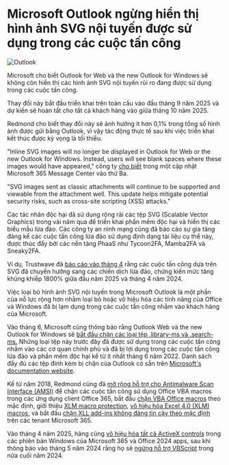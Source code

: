 # Microsoft Outlook ngừng hiển thị hình ảnh SVG nội tuyến được sử dụng trong các cuộc tấn công

![Outlook](https://www.bleepstatic.com/content/hl-images/2025/04/29/Outlook.jpg)

Microsoft cho biết Outlook for Web và the new Outlook for Windows sẽ không còn hiển thị các hình ảnh SVG nội tuyến rủi ro đang được sử dụng trong các cuộc tấn công.

Thay đổi này bắt đầu triển khai trên toàn cầu vào đầu tháng 9 năm 2025 và dự kiến sẽ hoàn tất cho tất cả khách hàng vào giữa tháng 10 năm 2025.

Redmond cho biết thay đổi này sẽ ảnh hưởng ít hơn 0,1% trong tổng số hình ảnh được gửi bằng Outlook, vì vậy tác động thực tế sau khi việc triển khai kết thúc được kỳ vọng là tối thiểu.

"Inline SVG images will no longer be displayed in Outlook for Web or the new Outlook for Windows. Instead, users will see blank spaces where these images would have appeared," công ty [cho biết](https://admin.microsoft.com/#/MessageCenter/:/messages/MC1130385) trong một cập nhật Microsoft 365 Message Center vào thứ Ba.

"SVG images sent as classic attachments will continue to be supported and viewable from the attachment well. This update helps mitigate potential security risks, such as cross-site scripting (XSS) attacks."

Các tác nhân độc hại đã sử dụng rộng rãi các tệp SVG (Scalable Vector Graphics) trong vài năm qua để triển khai phần mềm độc hại và hiển thị các biểu mẫu lừa đảo. Các công ty an ninh mạng cũng đã báo cáo sự gia tăng đáng kể các cuộc tấn công lừa đảo sử dụng định dạng tài liệu cụ thể này, được thúc đẩy bởi các nền tảng PhaaS như Tycoon2FA, Mamba2FA và Sneaky2FA.

Ví dụ, Trustwave đã [báo cáo vào tháng 4](http://www.trustwave.com/en-us/resources/blogs/spiderlabs-blog/pixel-perfect-trap-the-surge-of-svg-borne-phishing-attacks/) rằng các cuộc tấn công dựa trên SVG đã chuyển hướng sang các chiến dịch lừa đảo, chứng kiến mức tăng khủng khiếp 1800% giữa đầu năm 2025 và tháng 4 năm 2024.

Việc loại bỏ hình ảnh SVG nội tuyến trong Microsoft Outlook là một phần của nỗ lực rộng hơn nhằm loại bỏ hoặc vô hiệu hóa các tính năng của Office và Windows đã bị lạm dụng trong các cuộc tấn công nhắm vào khách hàng của Microsoft.

Vào tháng 6, Microsoft cũng thông báo rằng Outlook Web và the new Outlook for Windows sẽ [bắt đầu chặn các loại tệp .library-ms và .search-ms.](https://www.bleepingcomputer.com/news/security/microsoft-outlook-to-block-more-risky-attachments-used-in-attacks/) Những loại tệp này trước đây đã được sử dụng trong các cuộc tấn công nhắm vào các cơ quan chính phủ và đã bị lợi dụng trong các cuộc tấn công lừa đảo và phần mềm độc hại kể từ ít nhất tháng 6 năm 2022. Danh sách đầy đủ các tệp đính kèm bị chặn của Outlook có sẵn trên [Microsoft's documentation website](https://learn.microsoft.com/en-us/powershell/module/exchange/set-owamailboxpolicy?view=exchange-ps#-blockedfiletypes).

Kể từ năm 2018, Redmond cũng đã [mở rộng hỗ trợ cho Antimalware Scan Interface (AMSI)](https://www.bleepingcomputer.com/news/security/microsoft-office-365-customers-get-protection-against-malicious-macros/) để chặn các cuộc tấn công sử dụng Office VBA macros trong các ứng dụng client Office 365, bắt đầu [chặn VBA Office macros](https://www.bleepingcomputer.com/news/microsoft/microsoft-starts-blocking-office-macros-by-default-once-again/) theo mặc định, giới thiệu [XLM macro protection](https://www.bleepingcomputer.com/news/security/microsoft-office-365-gets-protection-against-malicious-xlm-macros/), [vô hiệu hóa Excel 4.0 (XLM) macros](https://www.bleepingcomputer.com/news/microsoft/microsoft-disables-excel-40-macros-by-default-to-block-malware/), và bắt đầu [chặn XLL add-ins không đáng tin cậy theo mặc định](https://www.bleepingcomputer.com/news/microsoft/microsoft-excel-now-blocking-untrusted-xll-add-ins-by-default/) trên các tenant Microsoft 365.

Vào tháng 4 năm 2025, hãng cũng [vô hiệu hóa tất cả ActiveX controls](https://www.bleepingcomputer.com/news/microsoft/microsoft-blocks-activex-by-default-in-microsoft-365-office-2024/) trong các phiên bản Windows của Microsoft 365 và Office 2024 apps, sau khi thông báo vào tháng 5 năm 2024 rằng họ sẽ [ngừng hỗ trợ VBScript](https://www.bleepingcomputer.com/news/microsoft/microsoft-to-start-killing-off-vbscript-in-second-half-of-2024/) trong nửa cuối năm 2024.